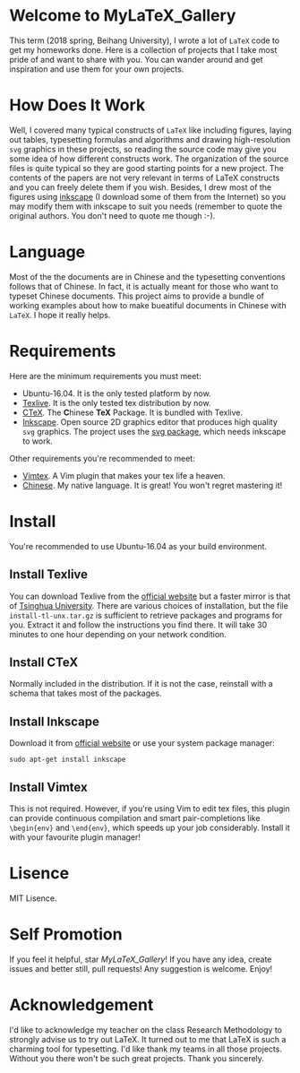 Welcome to MyLaTeX_Gallery
=============================
This term (2018 spring, Beihang University), I wrote a lot of `LaTeX` code
to get my homeworks done. Here is a collection
of projects that I take most pride of and want to share with you.
You can wander around and get inspiration and use them for your own projects.

How Does It Work
================
Well, I covered many typical constructs of `LaTeX` like
including figures, laying out tables, typesetting formulas
and algorithms and drawing high-resolution `svg` graphics in these projects,
so reading the source code may give you some idea of how different constructs work.
The organization of the source files is quite typical so they are
good starting points for a new project.
The contents of the papers are not very relevant in terms of LaTeX constructs
and you can freely delete them if you wish.
Besides, I drew most of the figures using
[inkscape][4] (I download some of them from the Internet) so you may
modify them with inkscape to suit you needs
(remember to quote the original authors. You don't need to quote me though :-).

Language
=========
Most of the the documents are in Chinese and the typesetting conventions
follows that of Chinese. In fact, it is actually meant for those who want
to typeset Chinese documents.
This project aims to provide a bundle of working examples about how to make bueatiful
documents in Chinese with `LaTeX`. I hope it really helps.

Requirements
============
Here are the minimum requirements you must meet:
- Ubuntu-16.04. It is the only tested platform by now.
- [Texlive][1]. It is the only tested tex distribution by now.
- [CTeX][2]. The **C**hinese **TeX** Package. It is bundled with Texlive.
- [Inkscape][4]. Open source 2D graphics editor that produces high quality `svg` graphics.
The project uses the [svg package][7], which needs inkscape to work.

Other requirements you're recommended to meet:
- [Vimtex][3]. A Vim plugin that makes your tex life a heaven.
- [Chinese][5]. My native language. It is great! You won't regret mastering it!

Install
=======
You're recommended to use Ubuntu-16.04 as your build environment.

Install Texlive
----------------
You can download Texlive from the [official website][8] but a faster mirror is that of [Tsinghua University][6].
There are various choices of installation, but the file `install-tl-unx.tar.gz` is sufficient to retrieve
packages and programs for you. Extract it and follow the instructions you find there. It will take 30 minutes
to one hour depending on your network condition.

Install CTeX
------------
Normally included in the distribution. If it is not the case, reinstall with a schema that takes most of the packages.

Install Inkscape
----------------
Download it from [official website][4] or use your system package manager:

    sudo apt-get install inkscape

Install Vimtex
--------------
This is not required. However, if you're using Vim to edit tex files, this plugin can provide continuous compilation
and smart pair-completions like `\begin{env}` and `\end{env}`, which speeds up your job considerably. Install it with
your favourite plugin manager!

Lisence
=======
MIT Lisence.

Self Promotion
==============
If you feel it helpful, star *MyLaTeX_Gallery*!
If you have any idea, create issues and better still, pull requests!
Any suggestion is welcome. Enjoy!

Acknowledgement
===============
I'd like to acknowledge my teacher on the class Research Methodology to strongly advise
us to try out LaTeX. It turned out to me that LaTeX is such a charming tool for typesetting.
I'd like thank my teams in all those projects. Without you there won't be such great projects.
Thank you sincerely.

[1]: https://www.latex-project.org/
[2]: https://github.com/CTeX-org
[3]: https://github.com/lervag/vimtex
[4]: https://inkscape.org/en/
[5]: https://chinese.stackexchange.com/
[6]: https://mirrors.tuna.tsinghua.edu.cn/CTAN/systems/texlive/
[7]: https://ctan.org/pkg/svg
[8]: https://www.latex-project.org/get/#tex-distributions
